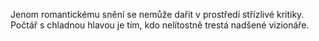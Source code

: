 <emphasis level="strong">Jenom romantickému snění se nemůže dařit<break time="0.3s"/> v prostředí střízlivé kritiky.</emphasis><break time="0.5s"/> <emphasis level="moderate">Počtář s chladnou hlavou je tím,<break time="0.3s"/> kdo nelítostně trestá nadšené vizionáře.</emphasis> 